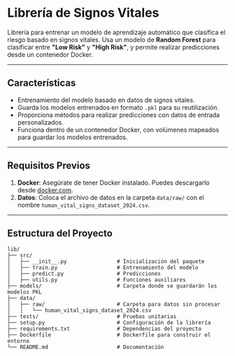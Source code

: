 # Librería de Signos Vitales

Librería para entrenar un modelo de aprendizaje automático que clasifica el riesgo basado en signos vitales. Usa un modelo de **Random Forest** para clasificar entre **"Low Risk"** y **"High Risk"**, y permite realizar predicciones desde un contenedor Docker.

---

## **Características**
- Entrenamiento del modelo basado en datos de signos vitales.
- Guarda los modelos entrenados en formato `.pkl` para su reutilización.
- Proporciona métodos para realizar predicciones con datos de entrada personalizados.
- Funciona dentro de un contenedor Docker, con volúmenes mapeados para guardar los modelos entrenados.

---

## **Requisitos Previos**

1. **Docker**: Asegúrate de tener Docker instalado. Puedes descargarlo desde [docker.com](https://www.docker.com/).
2. **Datos**: Coloca el archivo de datos en la carpeta `data/raw/` con el nombre `human_vital_signs_dataset_2024.csv`.

---

## **Estructura del Proyecto**

```plaintext
lib/
├── src/
│   ├── __init__.py                # Inicialización del paquete
│   ├── train.py                   # Entrenamiento del modelo
│   ├── predict.py                 # Predicciones
│   ├── utils.py                   # Funciones auxiliares
├── models/                        # Carpeta donde se guardarán los modelos PKL
├── data/
│   ├── raw/                       # Carpeta para datos sin procesar
│   │   └── human_vital_signs_dataset_2024.csv
├── tests/                         # Pruebas unitarias
├── setup.py                       # Configuración de la librería
├── requirements.txt               # Dependencias del proyecto
├── Dockerfile                     # Dockerfile para construir el entorno
└── README.md                      # Documentación
